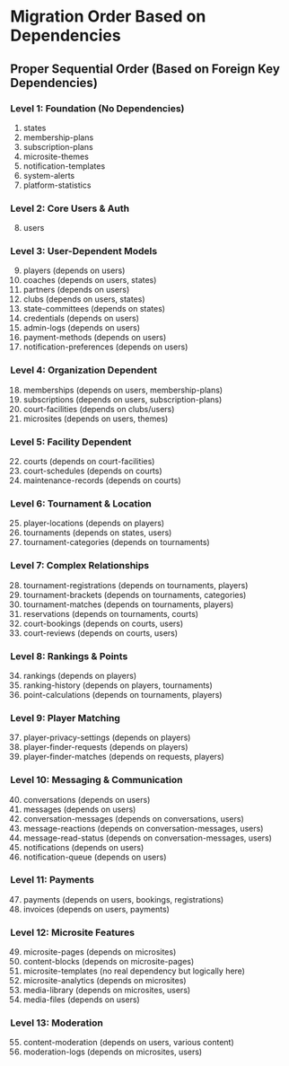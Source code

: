 # Migration Order Based on Dependencies

## Proper Sequential Order (Based on Foreign Key Dependencies)

### Level 1: Foundation (No Dependencies)
1. states
2. membership-plans  
3. subscription-plans
4. microsite-themes
5. notification-templates
6. system-alerts
7. platform-statistics

### Level 2: Core Users & Auth
8. users

### Level 3: User-Dependent Models
9. players (depends on users)
10. coaches (depends on users, states)
11. partners (depends on users)
12. clubs (depends on users, states)
13. state-committees (depends on states)
14. credentials (depends on users)
15. admin-logs (depends on users)
16. payment-methods (depends on users)
17. notification-preferences (depends on users)

### Level 4: Organization Dependent
18. memberships (depends on users, membership-plans)
19. subscriptions (depends on users, subscription-plans)
20. court-facilities (depends on clubs/users)
21. microsites (depends on users, themes)

### Level 5: Facility Dependent
22. courts (depends on court-facilities)
23. court-schedules (depends on courts)
24. maintenance-records (depends on courts)

### Level 6: Tournament & Location
25. player-locations (depends on players)
26. tournaments (depends on states, users)
27. tournament-categories (depends on tournaments)

### Level 7: Complex Relationships
28. tournament-registrations (depends on tournaments, players)
29. tournament-brackets (depends on tournaments, categories)
30. tournament-matches (depends on tournaments, players)
31. reservations (depends on tournaments, courts)
32. court-bookings (depends on courts, users)
33. court-reviews (depends on courts, users)

### Level 8: Rankings & Points
34. rankings (depends on players)
35. ranking-history (depends on players, tournaments)
36. point-calculations (depends on tournaments, players)

### Level 9: Player Matching
37. player-privacy-settings (depends on players)
38. player-finder-requests (depends on players)
39. player-finder-matches (depends on requests, players)

### Level 10: Messaging & Communication
40. conversations (depends on users)
41. messages (depends on users)
42. conversation-messages (depends on conversations, users)
43. message-reactions (depends on conversation-messages, users)
44. message-read-status (depends on conversation-messages, users)
45. notifications (depends on users)
46. notification-queue (depends on users)

### Level 11: Payments
47. payments (depends on users, bookings, registrations)
48. invoices (depends on users, payments)

### Level 12: Microsite Features
49. microsite-pages (depends on microsites)
50. content-blocks (depends on microsite-pages)
51. microsite-templates (no real dependency but logically here)
52. microsite-analytics (depends on microsites)
53. media-library (depends on microsites, users)
54. media-files (depends on users)

### Level 13: Moderation
55. content-moderation (depends on users, various content)
56. moderation-logs (depends on microsites, users)